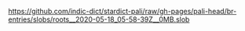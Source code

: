 https://github.com/indic-dict/stardict-pali/raw/gh-pages/pali-head/br-entries/slobs/roots__2020-05-18_05-58-39Z__0MB.slob  
